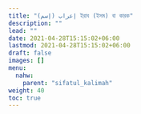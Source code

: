 ```yaml
---
title: "إعراب (إسم) ইরাব (ইসম) বা কারক"
description: ""
lead: ""
date: 2021-04-28T15:15:02+06:00
lastmod: 2021-04-28T15:15:02+06:00
draft: false
images: []
menu: 
  nahw:
    parent: "sifatul_kalimah"
weight: 40
toc: true
---
```



